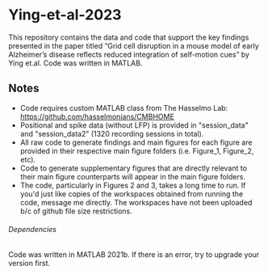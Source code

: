 # Ying-et-al-2023

This repository contains the data and code that support the key findings presented in the paper titled “Grid cell disruption in a mouse model of early Alzheimer’s disease reflects reduced integration of self-motion cues” by Ying et.al. Code was written in MATLAB. 

## Notes
- Code requires custom MATLAB class from The Hasselmo Lab: https://github.com/hasselmonians/CMBHOME
- Positional and spike data (without LFP) is provided in "session_data" and "session_data2" (1320 recording sessions in total). 
- All raw code to generate findings and main figures for each figure are provided in their respective main figure folders (i.e. Figure_1, Figure_2, etc). 
- Code to generate supplementary figures that are directly relevant to their main figure counterparts will appear in the main figure folders.
- The code, particularly in Figures 2 and 3, takes a long time to run. If you'd just like copies of the workspaces obtained from running the code, message me directly. The workspaces have not been uploaded b/c of github file size restrictions. 

###### Dependencies
Code was written in MATLAB 2021b. If there is an error, try to upgrade your version first. 
